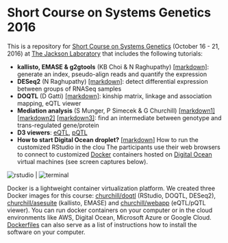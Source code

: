 # Short Course on Systems Genetics 2016


This is a repository for [Short Course on Systems Genetics](https://www.jax.org/education-and-learning/education-calendar/2016/october/short-course-on-systems-genetics) (October 16 - 21, 2016) at [The Jackson Laboratory](http://www.jax.org) that includes the following tutorials:

* __kallisto, EMASE & g2gtools__ (KB Choi & N Raghupathy) [[markdown]](https://github.com/churchill-lab/sysgen2016/blob/master/markdown/RNASeq_pipeline.md): generate an index, pseudo-align reads and quantify the expression 
* __DESeq2__ (N Raghupathy) [[markdown]](https://github.com/churchill-lab/sysgen2016/blob/master/markdown/Differential_Expression.Rmd): detect differential expression between groups of RNASeq samples
* __DOQTL__ (D Gatti) [[markdown]](https://github.com/churchill-lab/sysgen2016/blob/master/markdown/DOQTL_workshop_2016.Rmd): kinship matrix, linkage and association mapping, eQTL viewer
* __Mediation analysis__ (S Munger, P Simecek & G Churchill) [[markdown1]](https://github.com/churchill-lab/sysgen2016/blob/master/markdown/mediation-pqtl-01.Rmd) [[markdown2]](https://github.com/churchill-lab/sysgen2016/blob/master/markdown/mediation-glul.Rmd) [[markdown3]](https://cdn.rawgit.com/churchill-lab/sysgen2016/master/markdown/mediation.examples.html): find an intermediate between genotype and trans-regulated gene/protein
* __D3 viewers__: [eQTL](http://cgd.jax.org/ShortCourse2016/eqtl), [pQTL](http://cgd.jax.org/ShortCourse2016/pqtl)
* __How to start Digital Ocean droplet?__ [[markdown]](https://github.com/churchill-lab/sysgen2016/blob/master/start_droplet.md) How to run the customized RStudio in the clou
The participants use their web browsers to connect to customized [Docker](https://docs.docker.com/) containers hosted on [Digital Ocean](https://www.digitalocean.com/?refcode=673c97887267) virtual machines (see screen captures below).

![rstudio](figures/rstudio.jpg) | ![terminal](figures/butterfly.jpg)

Docker is a lightweight container virtualization platform. We created three Docker images for this course: [churchill/doqtl](https://github.com/churchill-lab/sysgen2016/tree/master/docker/doqtl) (RStudio, DOQTL, DESeq2), [churchill/asesuite](https://github.com/churchill-lab/sysgen2016/blob/master/docker/asesuite/Dockerfile) (kallisto, EMASE) and [churchill/webapp](https://github.com/churchill-lab/sysgen2016/blob/master/docker/webapp/Dockerfile) (eQTL/pQTL viewer).  You can run docker containers on your computer or in the cloud environments like AWS, Digital Ocean, Microsoft Azure or Google Cloud. [Dockerfiles](https://github.com/churchill-lab/sysgen2016/blob/master/docker/asesuite/Dockerfile) can also serve as a list of instructions how to install the software on your computer.
 
